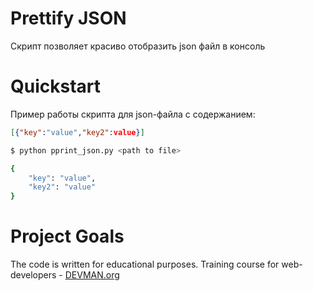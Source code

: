# Prettify JSON

Скрипт позволяет красиво отобразить json файл в консоль

# Quickstart

Пример работы скрипта для json-файла с содержанием: 

```json
[{"key":"value","key2":value}]
```

```bash
$ python pprint_json.py <path to file>

{
    "key": "value",
    "key2": "value"
}

```

# Project Goals

The code is written for educational purposes. Training course for web-developers - [DEVMAN.org](https://devman.org)
